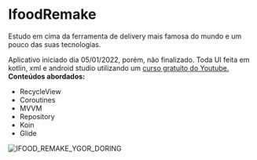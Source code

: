 # IfoodRemake
Estudo em cima da ferramenta de delivery mais famosa do mundo e um pouco das suas tecnologias.

Aplicativo iniciado dia 05/01/2022, porém, não finalizado. Toda UI feita em kotlin, xml e android studio utilizando um <a href="https://www.youtube.com/playlist?list=PLJ0AcghBBWSjGGWE3L9JSdacMhe1Fc5iI">curso gratuito do Youtube.</a>
<br><b>Conteúdos abordados:</b>
- RecycleView
- Coroutines
- MVVM
- Repository
- Koin
- Glide

![IFOOD_REMAKE_YGOR_DORING](https://user-images.githubusercontent.com/109803760/186499430-a4923844-06f7-4f7a-9309-883a113b042f.png)

